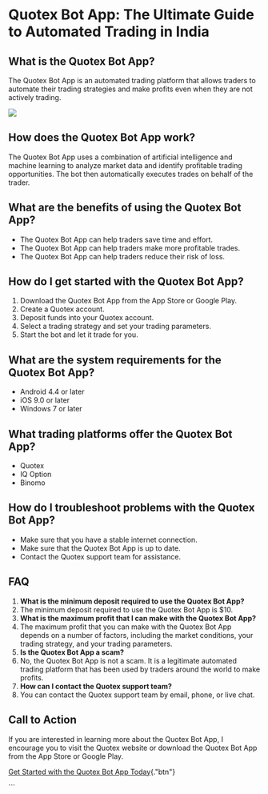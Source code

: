 # Quotex Bot App: The Ultimate Guide to Automated Trading in India

## What is the Quotex Bot App?

The Quotex Bot App is an automated trading platform that allows traders
to automate their trading strategies and make profits even when they are
not actively trading.

[![](https://static.quotex.io/files/4_en/300_250.jpg)](https://traff.sbs/brokerqxlid)

## How does the Quotex Bot App work?

The Quotex Bot App uses a combination of artificial intelligence and
machine learning to analyze market data and identify profitable trading
opportunities. The bot then automatically executes trades on behalf of
the trader.

## What are the benefits of using the Quotex Bot App?

-   The Quotex Bot App can help traders save time and effort.
-   The Quotex Bot App can help traders make more profitable trades.
-   The Quotex Bot App can help traders reduce their risk of loss.

## How do I get started with the Quotex Bot App?

1.  Download the Quotex Bot App from the App Store or Google Play.
2.  Create a Quotex account.
3.  Deposit funds into your Quotex account.
4.  Select a trading strategy and set your trading parameters.
5.  Start the bot and let it trade for you.

## What are the system requirements for the Quotex Bot App?

-   Android 4.4 or later
-   iOS 9.0 or later
-   Windows 7 or later

## What trading platforms offer the Quotex Bot App?

-   Quotex
-   IQ Option
-   Binomo

## How do I troubleshoot problems with the Quotex Bot App?

-   Make sure that you have a stable internet connection.
-   Make sure that the Quotex Bot App is up to date.
-   Contact the Quotex support team for assistance.

## FAQ

1.  **What is the minimum deposit required to use the Quotex Bot App?**
2.  The minimum deposit required to use the Quotex Bot App is \$10.
3.  **What is the maximum profit that I can make with the Quotex Bot
    App?**
4.  The maximum profit that you can make with the Quotex Bot App depends
    on a number of factors, including the market conditions, your
    trading strategy, and your trading parameters.
5.  **Is the Quotex Bot App a scam?**
6.  No, the Quotex Bot App is not a scam. It is a legitimate automated
    trading platform that has been used by traders around the world to
    make profits.
7.  **How can I contact the Quotex support team?**
8.  You can contact the Quotex support team by email, phone, or live
    chat.

## Call to Action

If you are interested in learning more about the Quotex Bot App, I
encourage you to visit the Quotex website or download the Quotex Bot App
from the App Store or Google Play.

[Get Started with the Quotex Bot App
Today](\%22https://traff.sbs/brokerqxlid\%22){."btn"}

\`\`\`

